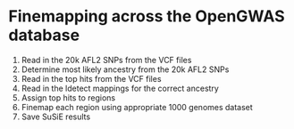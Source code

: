 # Finemapping across the OpenGWAS database

1. Read in the 20k AFL2 SNPs from the VCF files
2. Determine most likely ancestry from the 20k AFL2 SNPs
3. Read in the top hits from the VCF files
4. Read in the ldetect mappings for the correct ancestry
5. Assign top hits to regions
6. Finemap each region using appropriate 1000 genomes dataset
7. Save SuSiE results



